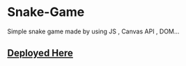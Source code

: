 # Snake-Game
Simple snake game made by using JS , Canvas API , DOM...


[Deployed Here](https://anmol0001.github.io/Snake-Game/)
----

